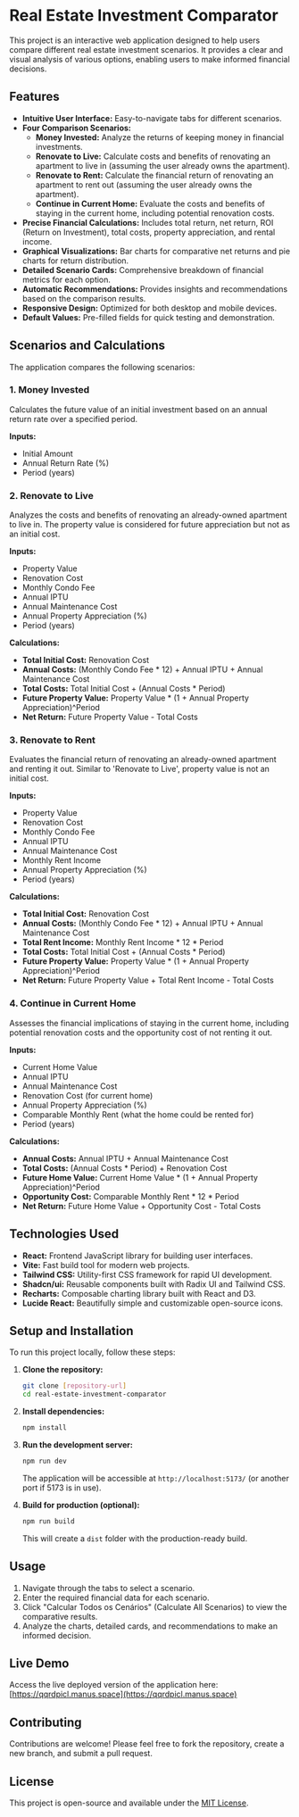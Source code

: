 # Real Estate Investment Comparator

This project is an interactive web application designed to help users compare different real estate investment scenarios. It provides a clear and visual analysis of various options, enabling users to make informed financial decisions.

## Features

- **Intuitive User Interface:** Easy-to-navigate tabs for different scenarios.
- **Four Comparison Scenarios:**
  - **Money Invested:** Analyze the returns of keeping money in financial investments.
  - **Renovate to Live:** Calculate costs and benefits of renovating an apartment to live in (assuming the user already owns the apartment).
  - **Renovate to Rent:** Calculate the financial return of renovating an apartment to rent out (assuming the user already owns the apartment).
  - **Continue in Current Home:** Evaluate the costs and benefits of staying in the current home, including potential renovation costs.
- **Precise Financial Calculations:** Includes total return, net return, ROI (Return on Investment), total costs, property appreciation, and rental income.
- **Graphical Visualizations:** Bar charts for comparative net returns and pie charts for return distribution.
- **Detailed Scenario Cards:** Comprehensive breakdown of financial metrics for each option.
- **Automatic Recommendations:** Provides insights and recommendations based on the comparison results.
- **Responsive Design:** Optimized for both desktop and mobile devices.
- **Default Values:** Pre-filled fields for quick testing and demonstration.

## Scenarios and Calculations

The application compares the following scenarios:

### 1. Money Invested

Calculates the future value of an initial investment based on an annual return rate over a specified period.

**Inputs:**
- Initial Amount
- Annual Return Rate (%)
- Period (years)

### 2. Renovate to Live

Analyzes the costs and benefits of renovating an already-owned apartment to live in. The property value is considered for future appreciation but not as an initial cost.

**Inputs:**
- Property Value
- Renovation Cost
- Monthly Condo Fee
- Annual IPTU
- Annual Maintenance Cost
- Annual Property Appreciation (%)
- Period (years)

**Calculations:**
- **Total Initial Cost:** Renovation Cost
- **Annual Costs:** (Monthly Condo Fee * 12) + Annual IPTU + Annual Maintenance Cost
- **Total Costs:** Total Initial Cost + (Annual Costs * Period)
- **Future Property Value:** Property Value * (1 + Annual Property Appreciation)^Period
- **Net Return:** Future Property Value - Total Costs

### 3. Renovate to Rent

Evaluates the financial return of renovating an already-owned apartment and renting it out. Similar to 'Renovate to Live', property value is not an initial cost.

**Inputs:**
- Property Value
- Renovation Cost
- Monthly Condo Fee
- Annual IPTU
- Annual Maintenance Cost
- Monthly Rent Income
- Annual Property Appreciation (%)
- Period (years)

**Calculations:**
- **Total Initial Cost:** Renovation Cost
- **Annual Costs:** (Monthly Condo Fee * 12) + Annual IPTU + Annual Maintenance Cost
- **Total Rent Income:** Monthly Rent Income * 12 * Period
- **Total Costs:** Total Initial Cost + (Annual Costs * Period)
- **Future Property Value:** Property Value * (1 + Annual Property Appreciation)^Period
- **Net Return:** Future Property Value + Total Rent Income - Total Costs

### 4. Continue in Current Home

Assesses the financial implications of staying in the current home, including potential renovation costs and the opportunity cost of not renting it out.

**Inputs:**
- Current Home Value
- Annual IPTU
- Annual Maintenance Cost
- Renovation Cost (for current home)
- Annual Property Appreciation (%)
- Comparable Monthly Rent (what the home could be rented for)
- Period (years)

**Calculations:**
- **Annual Costs:** Annual IPTU + Annual Maintenance Cost
- **Total Costs:** (Annual Costs * Period) + Renovation Cost
- **Future Home Value:** Current Home Value * (1 + Annual Property Appreciation)^Period
- **Opportunity Cost:** Comparable Monthly Rent * 12 * Period
- **Net Return:** Future Home Value + Opportunity Cost - Total Costs

## Technologies Used

- **React:** Frontend JavaScript library for building user interfaces.
- **Vite:** Fast build tool for modern web projects.
- **Tailwind CSS:** Utility-first CSS framework for rapid UI development.
- **Shadcn/ui:** Reusable components built with Radix UI and Tailwind CSS.
- **Recharts:** Composable charting library built with React and D3.
- **Lucide React:** Beautifully simple and customizable open-source icons.

## Setup and Installation

To run this project locally, follow these steps:

1.  **Clone the repository:**
    ```bash
    git clone [repository-url]
    cd real-estate-investment-comparator
    ```

2.  **Install dependencies:**
    ```bash
    npm install
    ```

3.  **Run the development server:**
    ```bash
    npm run dev
    ```

    The application will be accessible at `http://localhost:5173/` (or another port if 5173 is in use).

4.  **Build for production (optional):**
    ```bash
    npm run build
    ```
    This will create a `dist` folder with the production-ready build.

## Usage

1.  Navigate through the tabs to select a scenario.
2.  Enter the required financial data for each scenario.
3.  Click "Calcular Todos os Cenários" (Calculate All Scenarios) to view the comparative results.
4.  Analyze the charts, detailed cards, and recommendations to make an informed decision.

## Live Demo

Access the live deployed version of the application here: [https://qqrdpicl.manus.space](https://qqrdpicl.manus.space)

## Contributing

Contributions are welcome! Please feel free to fork the repository, create a new branch, and submit a pull request.

## License

This project is open-source and available under the [MIT License](LICENSE).